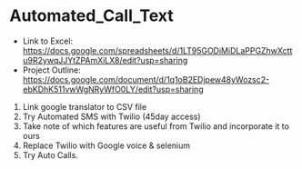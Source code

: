# Automated_Call_Text

- Link to Excel: https://docs.google.com/spreadsheets/d/1LT95GODiMiDLaPPGZhwXcttu9R2ywqJJYtZPAmXiLX8/edit?usp=sharing
- Project Outline: https://docs.google.com/document/d/1q1oB2EDjpew48yWozsc2-ebKDhK511vwWgNRyWfO0LY/edit?usp=sharing

1. Link google translator to CSV file
2. Try Automated SMS with Twilio (45day access)
3. Take note of which features are useful from Twilio and incorporate it to ours
4. Replace Twilio with Google voice & selenium
5. Try Auto Calls.
